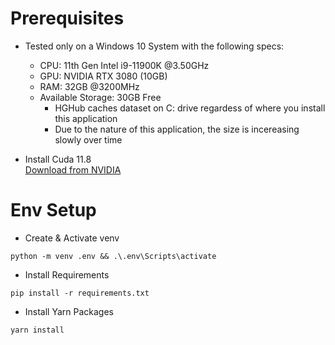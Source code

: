 # Prerequisites

- Tested only on a Windows 10 System with the following specs:

  - CPU: 11th Gen Intel i9-11900K @3.50GHz
  - GPU: NVIDIA RTX 3080 (10GB)
  - RAM: 32GB @3200MHz
  - Available Storage: 30GB Free
    - HGHub caches dataset on C: drive regardess of where you install this application
    - Due to the nature of this application, the size is incereasing slowly over time

- Install Cuda 11.8<br>
  [Download from NVIDIA](https://developer.nvidia.com/cuda-11-8-0-download-archive)

# Env Setup

- Create & Activate venv

```shell
python -m venv .env && .\.env\Scripts\activate
```

- Install Requirements

```shell
pip install -r requirements.txt
```

- Install Yarn Packages

```shell
yarn install
```
